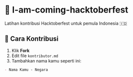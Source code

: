 # 🎉 I-am-coming-hacktoberfest

Latihan kontribusi Hacktoberfest untuk pemula Indonesia 🇮🇩

## 📌 Cara Kontribusi

1. Klik **Fork**
2. Edit file `kontributor.md`
3. Tambahkan nama kamu seperti ini:

```md
- Nama Kamu - Negara
